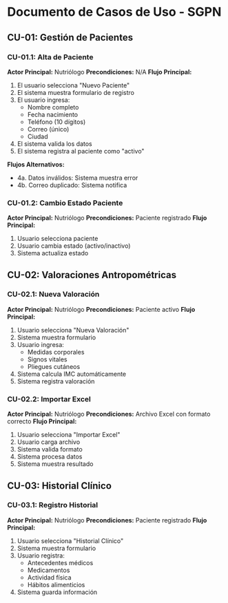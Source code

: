 # Documento de Casos de Uso - SGPN

## CU-01: Gestión de Pacientes

### CU-01.1: Alta de Paciente
**Actor Principal:** Nutriólogo
**Precondiciones:** N/A
**Flujo Principal:**
1. El usuario selecciona "Nuevo Paciente"
2. El sistema muestra formulario de registro
3. El usuario ingresa:
   - Nombre completo
   - Fecha nacimiento
   - Teléfono (10 dígitos)
   - Correo (único)
   - Ciudad
4. El sistema valida los datos
5. El sistema registra al paciente como "activo"

**Flujos Alternativos:**
- 4a. Datos inválidos: Sistema muestra error
- 4b. Correo duplicado: Sistema notifica

### CU-01.2: Cambio Estado Paciente
**Actor Principal:** Nutriólogo
**Precondiciones:** Paciente registrado
**Flujo Principal:**
1. Usuario selecciona paciente
2. Usuario cambia estado (activo/inactivo)
3. Sistema actualiza estado

## CU-02: Valoraciones Antropométricas

### CU-02.1: Nueva Valoración
**Actor Principal:** Nutriólogo
**Precondiciones:** Paciente activo
**Flujo Principal:**
1. Usuario selecciona "Nueva Valoración"
2. Sistema muestra formulario
3. Usuario ingresa:
   - Medidas corporales
   - Signos vitales
   - Pliegues cutáneos
4. Sistema calcula IMC automáticamente
5. Sistema registra valoración

### CU-02.2: Importar Excel
**Actor Principal:** Nutriólogo
**Precondiciones:** Archivo Excel con formato correcto
**Flujo Principal:**
1. Usuario selecciona "Importar Excel"
2. Usuario carga archivo
3. Sistema valida formato
4. Sistema procesa datos
5. Sistema muestra resultado

## CU-03: Historial Clínico

### CU-03.1: Registro Historial
**Actor Principal:** Nutriólogo
**Precondiciones:** Paciente registrado
**Flujo Principal:**
1. Usuario selecciona "Historial Clínico"
2. Sistema muestra formulario
3. Usuario registra:
   - Antecedentes médicos
   - Medicamentos
   - Actividad física
   - Hábitos alimenticios
4. Sistema guarda información